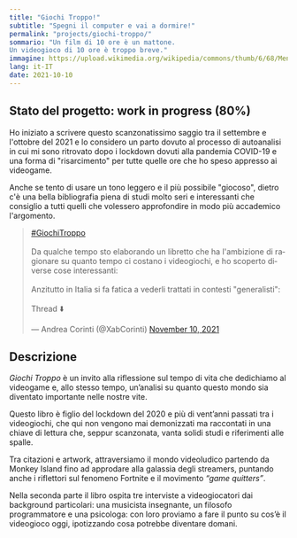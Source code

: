 ```yaml
---
title: "Giochi Troppo!"
subtitle: "Spegni il computer e vai a dormire!"
permalink: "projects/giochi-troppo/"
sommario: "Un film di 10 ore è un mattone.
Un videogioco di 10 ore è troppo breve."
immagine: https://upload.wikimedia.org/wikipedia/commons/thumb/6/68/Men_at_work_sign_%28green%29.svg/664px-Men_at_work_sign_%28green%29.svg.png
lang: it-IT
date: 2021-10-10
---
```


## Stato del progetto: work in progress (80%)

Ho iniziato a scrivere questo scanzonatissimo saggio tra il settembre e l'ottobre del 2021 e lo considero un parto dovuto al processo di autoanalisi in cui mi sono ritrovato dopo i lockdown dovuti alla pandemia COVID-19 e una forma di "risarcimento" per tutte quelle ore che ho speso appresso ai videogame.

Anche se tento di usare un tono leggero e il più possibile "giocoso", dietro c'è una bella bibliografia piena di studi molto seri e interessanti che consiglio a tutti quelli che volessero approfondire in modo più accademico l'argomento.

<blockquote class="twitter-tweet"><p lang="it" dir="ltr"><a href="https://twitter.com/hashtag/GiochiTroppo?src=hash&amp;ref_src=twsrc%5Etfw">#GiochiTroppo</a><br><br>Da qualche tempo sto elaborando un libretto che ha l&#39;ambizione di ragionare su quanto tempo ci costano i videogiochi, e ho scoperto diverse cose interessanti: <br><br>Anzitutto in Italia si fa fatica a vederli trattati in contesti &quot;generalisti&quot;:<br><br>Thread ⬇️</p>&mdash; Andrea Corinti (@XabCorinti) <a href="https://twitter.com/XabCorinti/status/1458550157600043021?ref_src=twsrc%5Etfw">November 10, 2021</a></blockquote> <script async src="https://platform.twitter.com/widgets.js" charset="utf-8"></script>

## Descrizione

_Giochi Troppo_ è un invito alla riflessione sul tempo di vita che dedichiamo al videogame e, allo stesso tempo, un’analisi su quanto questo mondo sia diventato importante nelle nostre vite.

Questo libro è figlio del lockdown del 2020 e più di vent’anni passati tra i videogiochi, che qui non vengono mai demonizzati ma raccontati in una chiave di lettura che, seppur scanzonata, vanta solidi studi e riferimenti alle spalle.

Tra citazioni e artwork, attraversiamo il mondo videoludico partendo da Monkey Island fino ad approdare alla galassia degli streamers, puntando anche i riflettori sul fenomeno Fortnite e il movimento _“game quitters”_.

Nella seconda parte il libro ospita tre interviste a videogiocatori dai background particolari: una musicista insegnante, un filosofo programmatore e una psicologa: con loro proviamo a fare il punto su cos’è il videogioco oggi, ipotizzando cosa potrebbe diventare domani. 
